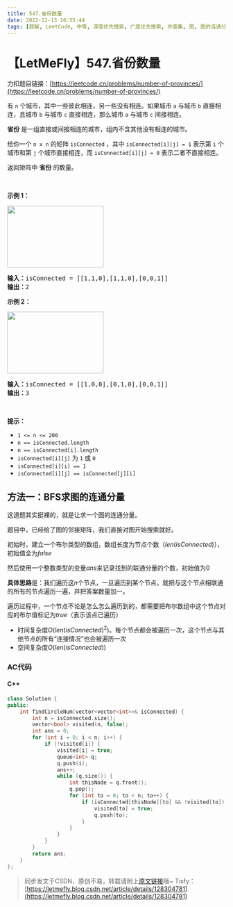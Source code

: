 ```yaml
---
title: 547.省份数量
date: 2022-12-13 16:55:44
tags: [题解, LeetCode, 中等, 深度优先搜索, 广度优先搜索, 并查集, 图, 图的连通分量, BFS]
---
```


# 【LetMeFly】547.省份数量

力扣题目链接：[https://leetcode.cn/problems/number-of-provinces/](https://leetcode.cn/problems/number-of-provinces/)

<div class="original__bRMd">
<div>
<p>有 <code>n</code> 个城市，其中一些彼此相连，另一些没有相连。如果城市 <code>a</code> 与城市 <code>b</code> 直接相连，且城市 <code>b</code> 与城市 <code>c</code> 直接相连，那么城市 <code>a</code> 与城市 <code>c</code> 间接相连。</p>

<p><strong>省份</strong> 是一组直接或间接相连的城市，组内不含其他没有相连的城市。</p>

<p>给你一个 <code>n x n</code> 的矩阵 <code>isConnected</code> ，其中 <code>isConnected[i][j] = 1</code> 表示第 <code>i</code> 个城市和第 <code>j</code> 个城市直接相连，而 <code>isConnected[i][j] = 0</code> 表示二者不直接相连。</p>

<p>返回矩阵中 <strong>省份</strong> 的数量。</p>

<p> </p>

<p><strong>示例 1：</strong></p>
<img alt="" src="https://assets.leetcode.com/uploads/2020/12/24/graph1.jpg" style="width: 222px; height: 142px;" />
<pre>
<strong>输入：</strong>isConnected = [[1,1,0],[1,1,0],[0,0,1]]
<strong>输出：</strong>2
</pre>

<p><strong>示例 2：</strong></p>
<img alt="" src="https://assets.leetcode.com/uploads/2020/12/24/graph2.jpg" style="width: 222px; height: 142px;" />
<pre>
<strong>输入：</strong>isConnected = [[1,0,0],[0,1,0],[0,0,1]]
<strong>输出：</strong>3
</pre>

<p> </p>

<p><strong>提示：</strong></p>

<ul>
	<li><code>1 <= n <= 200</code></li>
	<li><code>n == isConnected.length</code></li>
	<li><code>n == isConnected[i].length</code></li>
	<li><code>isConnected[i][j]</code> 为 <code>1</code> 或 <code>0</code></li>
	<li><code>isConnected[i][i] == 1</code></li>
	<li><code>isConnected[i][j] == isConnected[j][i]</code></li>
</ul>
</div>
</div>


    
## 方法一：BFS求图的连通分量

这道题其实挺裸的，就是让求一个图的连通分量。

题目中，已经给了图的邻接矩阵，我们直接对图开始搜索就好。

初始时，建立一个布尔类型的数组，数组长度为节点个数（$len(isConnected)$），初始值全为$false$

然后使用一个整数类型的变量$ans$来记录找到的联通分量的个数，初始值为$0$

**具体思路**是：我们遍历这$n$个节点，一旦遍历到某个节点，就把与这个节点相联通的所有的节点遍历一遍，并把答案数量加一。

遍历过程中，一个节点不论是怎么怎么遍历到的，都需要把布尔数组中这个节点对应的布尔值标记为$true$（表示该点已遍历）

+ 时间复杂度$O(len(isConnected)^2)$。每个节点都会被遍历一次，这个节点与其他节点的所有“连接情况”也会被遍历一次
+ 空间复杂度$O(len(isConnected))$

### AC代码

#### C++

```cpp
class Solution {
public:
    int findCircleNum(vector<vector<int>>& isConnected) {
        int n = isConnected.size();
        vector<bool> visited(n, false);
        int ans = 0;
        for (int i = 0; i < n; i++) {
            if (!visited[i]) {
                visited[i] = true;
                queue<int> q;
                q.push(i);
                ans++;
                while (q.size()) {
                    int thisNode = q.front();
                    q.pop();
                    for (int to = 0; to < n; to++) {
                        if (isConnected[thisNode][to] && !visited[to]) {
                            visited[to] = true;
                            q.push(to);
                        }
                    }
                }
            }
        }
        return ans;
    }
};
```

> 同步发文于CSDN，原创不易，转载请附上[原文链接](https://blog.letmefly.xyz/2022/12/13/LeetCode%200547.%E7%9C%81%E4%BB%BD%E6%95%B0%E9%87%8F/)哦~
> Tisfy：[https://letmefly.blog.csdn.net/article/details/128304781](https://letmefly.blog.csdn.net/article/details/128304781)
